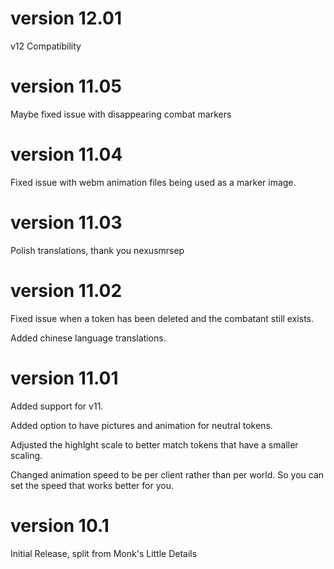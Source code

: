# version 12.01

v12 Compatibility

# version 11.05

Maybe fixed issue with disappearing combat markers

# version 11.04

Fixed issue with webm animation files being used as a marker image.

# version 11.03

Polish translations, thank you nexusmrsep

# version 11.02

Fixed issue when a token has been deleted and the combatant still exists.

Added chinese language translations.

# version 11.01

Added support for v11.

Added option to have pictures and animation for neutral tokens.

Adjusted the highlght scale to better match tokens that have a smaller scaling.

Changed animation speed to be per client rather than per world.  So you can set the speed that works better for you.

# version 10.1

Initial Release, split from Monk's Little Details